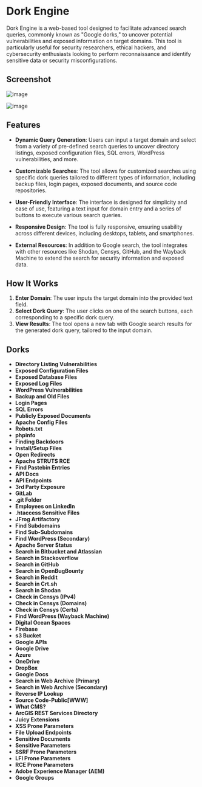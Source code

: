 # Dork Engine

Dork Engine is a web-based tool designed to facilitate advanced search queries, commonly known as "Google dorks," to uncover potential vulnerabilities and exposed information on target domains. This tool is particularly useful for security researchers, ethical hackers, and cybersecurity enthusiasts looking to perform reconnaissance and identify sensitive data or security misconfigurations.

## Screenshot

![image](https://github.com/user-attachments/assets/0e0094fe-97a7-4295-8c29-9087e840fec3)


![image](https://github.com/user-attachments/assets/05a59447-f5ca-42c6-bc97-c3eae9b0e6d7)



## Features

- **Dynamic Query Generation**: Users can input a target domain and select from a variety of pre-defined search queries to uncover directory listings, exposed configuration files, SQL errors, WordPress vulnerabilities, and more.

- **Customizable Searches**: The tool allows for customized searches using specific dork queries tailored to different types of information, including backup files, login pages, exposed documents, and source code repositories.

- **User-Friendly Interface**: The interface is designed for simplicity and ease of use, featuring a text input for domain entry and a series of buttons to execute various search queries.

- **Responsive Design**: The tool is fully responsive, ensuring usability across different devices, including desktops, tablets, and smartphones.

- **External Resources**: In addition to Google search, the tool integrates with other resources like Shodan, Censys, GitHub, and the Wayback Machine to extend the search for security information and exposed data.

## How It Works

1. **Enter Domain**: The user inputs the target domain into the provided text field.
2. **Select Dork Query**: The user clicks on one of the search buttons, each corresponding to a specific dork query.
3. **View Results**: The tool opens a new tab with Google search results for the generated dork query, tailored to the input domain.

## Dorks

- **Directory Listing Vulnerabilities**
- **Exposed Configuration Files**
- **Exposed Database Files**
- **Exposed Log Files**
- **WordPress Vulnerabilities**
- **Backup and Old Files**
- **Login Pages**
- **SQL Errors**
- **Publicly Exposed Documents**
- **Apache Config Files**
- **Robots.txt**
- **phpinfo**
- **Finding Backdoors**
- **Install/Setup Files**
- **Open Redirects**
- **Apache STRUTS RCE**
- **Find Pastebin Entries**
- **API Docs**
- **API Endpoints**
- **3rd Party Exposure**
- **GitLab**
- **.git Folder**
- **Employees on LinkedIn**
- **.htaccess Sensitive Files**
- **JFrog Artifactory**
- **Find Subdomains**
- **Find Sub-Subdomains**
- **Find WordPress (Secondary)**
- **Apache Server Status**
- **Search in Bitbucket and Atlassian**
- **Search in Stackoverflow**
- **Search in GitHub**
- **Search in OpenBugBounty**
- **Search in Reddit**
- **Search in Crt.sh**
- **Search in Shodan**
- **Check in Censys (IPv4)**
- **Check in Censys (Domains)**
- **Check in Censys (Certs)**
- **Find WordPress (Wayback Machine)**
- **Digital Ocean Spaces**
- **Firebase**
- **s3 Bucket**
- **Google APIs**
- **Google Drive**
- **Azure**
- **OneDrive**
- **DropBox**
- **Google Docs**
- **Search in Web Archive (Primary)**
- **Search in Web Archive (Secondary)**
- **Reverse IP Lookup**
- **Source Code-Public[WWW]**
- **What CMS?**
- **ArcGIS REST Services Directory**
- **Juicy Extensions**
- **XSS Prone Parameters**
- **File Upload Endpoints**
- **Sensitive Documents**
- **Sensitive Parameters**
- **SSRF Prone Parameters**
- **LFI Prone Parameters**
- **RCE Prone Parameters**
- **Adobe Experience Manager (AEM)**
- **Google Groups**

